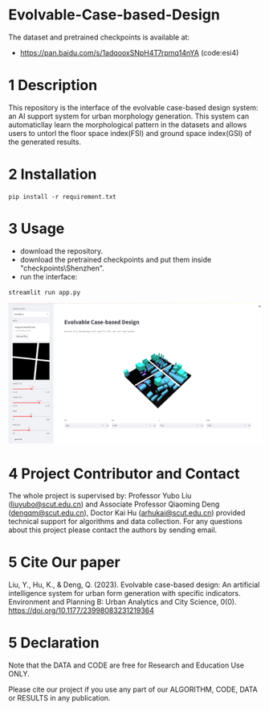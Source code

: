 # Evolvable-Case-based-Design
 
The dataset and pretrained checkpoints is available at:
+ https://pan.baidu.com/s/1adqooxSNpH4T7rpmq14nYA (code:esi4)

# 1 Description
This repository is the interface of the evolvable case-based design system: an AI support system for urban morphology generation. This system can automaticllay learn the morphological pattern in the datasets and allows users to untorl the floor space index(FSI) and ground space index(GSI) of the generated results.

# 2 Installation
``` 
pip install -r requirement.txt
``` 

# 3 Usage
+ download the repository.
+ download the pretrained checkpoints and put them inside "checkpoints\Shenzhen".
+ run the interface:  
``` 
streamlit run app.py
``` 
![interface](https://github.com/kekehurry/Evolvable-Case-based-Design/blob/main/static/interface.jpg)

# 4 Project Contributor and Contact
The whole project is supervised by: Professor Yubo Liu (liuyubo@scut.edu.cn) and Associate Professor Qiaoming Deng (dengqm@scut.edu.cn), Doctor Kai Hu (arhukai@scut.edu.cn) provided technical support for algorithms and data collection. For any questions about this project please contact the authors by sending email.

# 5 Cite Our paper
Liu, Y., Hu, K., & Deng, Q. (2023). Evolvable case-based design: An artificial intelligence system for urban form generation with specific indicators. Environment and Planning B: Urban Analytics and City Science, 0(0). https://doi.org/10.1177/23998083231219364

# 5 Declaration
Note that the DATA and CODE are free for Research and Education Use ONLY.  

Please cite our project if you use any part of our ALGORITHM, CODE, DATA or RESULTS in any publication.
